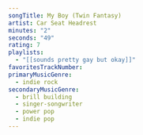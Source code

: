 ```yaml
---
songTitle: My Boy (Twin Fantasy)
artist: Car Seat Headrest
minutes: "2"
seconds: "49"
rating: 7
playlists:
  - "[[sounds pretty gay but okay]]"
favoritesTrackNumber:
primaryMusicGenre:
  - indie rock
secondaryMusicGenre:
  - brill building
  - singer-songwriter
  - power pop
  - indie pop
---
```

